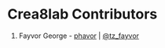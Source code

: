 # Crea8lab Contributors

<!-- Add your name to the contributors file like this -->

<!-- - Full Name - `[Github Username](github/link)` [@twitter handle](twitter/link) -->

1. Fayvor George - [phavor](https://github.com/phavor) | [@tz_fayvor](https://twitter.com/@tz_fayvor)